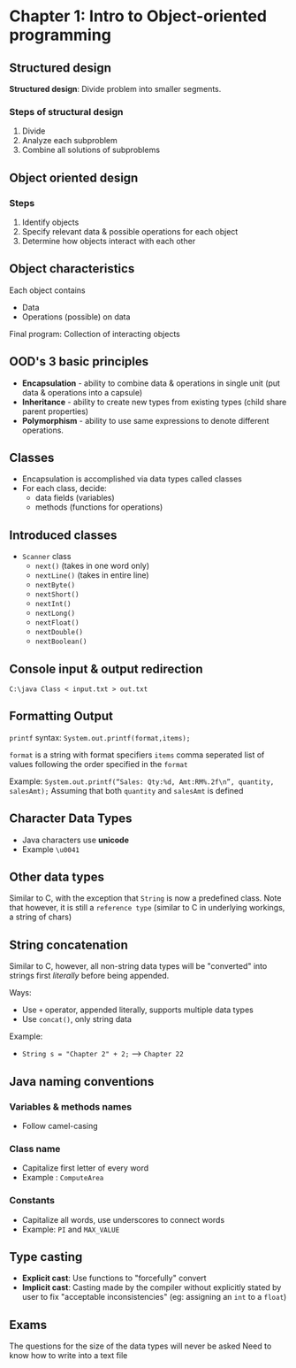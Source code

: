 # Chapter 1: Intro to Object-oriented programming

## Structured design

**Structured design**: Divide problem into smaller segments.

### Steps of structural design

1. Divide
2. Analyze each subproblem
3. Combine all solutions of subproblems

## Object oriented design

### Steps

1. Identify objects
2. Specify relevant data & possible operations for each object
3. Determine how objects interact with each other

## Object characteristics

Each object contains
- Data
- Operations (possible) on data

Final program: Collection of interacting objects

## OOD's 3 basic principles

- **Encapsulation** - ability to combine data & operations in single unit (put data & operations into a capsule)
- **Inheritance** - ability to create new types from existing types (child share parent properties)
- **Polymorphism** - ability to use same expressions to denote different operations.

## Classes

- Encapsulation is accomplished via data types called classes
- For each class, decide:
  - data fields (variables)
  - methods (functions for operations)

## Introduced classes

- `Scanner` class
  - `next()` (takes in one word only)
  - `nextLine()` (takes in entire line)
  - `nextByte()`
  - `nextShort()`
  - `nextInt()`
  - `nextLong()`
  - `nextFloat()`
  - `nextDouble()`
  - `nextBoolean()`

## Console input & output redirection

`C:\java Class < input.txt > out.txt`

## Formatting Output

`printf` syntax: `System.out.printf(format,items);`

`format` is a string with format specifiers
`items` comma seperated list of values following the order specified in the `format`

Example: `System.out.printf(“Sales: Qty:%d, Amt:RM%.2f\n”, quantity, salesAmt);`
Assuming that both `quantity` and `salesAmt` is defined

## Character Data Types

- Java characters use **unicode**
- Example `\u0041`

## Other data types

Similar to C, with the exception that `String` is now a predefined class. Note that however, it is still a `reference type` (similar to C in underlying workings, a string of chars)

## String concatenation

Similar to C, however, all non-string data types will be "converted" into strings first *literally* before being appended.

Ways:
- Use `+` operator, appended literally, supports multiple data types
- Use `concat()`, only string data

Example:
- `String s = "Chapter 2" + 2;` --> `Chapter 22`

## Java naming conventions

### Variables & methods names

- Follow camel-casing

### Class name

- Capitalize first letter of every word
- Example : `ComputeArea`

### Constants

- Capitalize all words, use underscores to connect words
- Example: `PI` and `MAX_VALUE`

## Type casting

- **Explicit cast**: Use functions to "forcefully" convert
- **Implicit cast**: Casting made by the compiler without explicitly stated by user to fix "acceptable inconsistencies" (eg: assigning an `int` to a `float`)

## Exams

The questions for the size of the data types will never be asked
Need to know how to write into a text file